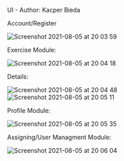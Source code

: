 
UI - Author: Kacper Bieda

Account/Register

![Screenshot 2021-08-05 at 20 03 59](https://user-images.githubusercontent.com/37672365/128399209-c70a355c-d210-440b-9763-553c2e610a28.png)



Exercise Module:

![Screenshot 2021-08-05 at 20 04 18](https://user-images.githubusercontent.com/37672365/128399250-85227373-ad80-43cd-bf70-49c5ebb3f4d6.png)


Details:

![Screenshot 2021-08-05 at 20 04 48](https://user-images.githubusercontent.com/37672365/128399324-c7c971f0-bd8e-490a-9865-0f52d3bedab3.png)
![Screenshot 2021-08-05 at 20 05 11](https://user-images.githubusercontent.com/37672365/128399368-5d931e8d-04fc-4ad1-8678-0ef3e07299c4.png)


Profile Module:

![Screenshot 2021-08-05 at 20 05 35](https://user-images.githubusercontent.com/37672365/128399409-6300bae2-6a92-4700-a39c-455b75c73371.png)

Assigning/User Managment Module:

![Screenshot 2021-08-05 at 20 06 04](https://user-images.githubusercontent.com/37672365/128399471-bd31d3e1-36fd-4dfb-b2d5-e604f9edf282.png)
